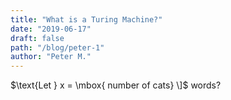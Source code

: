 ```yaml
---
title: "What is a Turing Machine?"
date: "2019-06-17"
draft: false
path: "/blog/peter-1"
author: "Peter M."
---
```

$\text{Let } x = \mbox{ number of cats} \]$
words?
